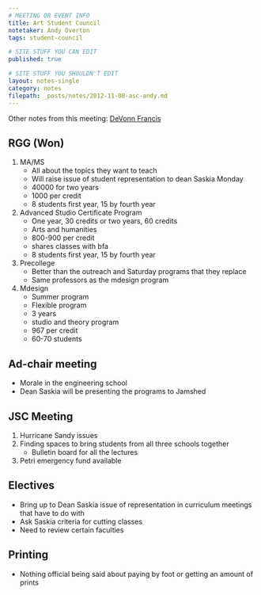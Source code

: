 ```yaml
---
# MEETING OR EVENT INFO
title: Art Student Council
notetaker: Andy Overton
tags: student-council

# SITE STUFF YOU CAN EDIT
published: true

# SITE STUFF YOU SHOULDN'T EDIT
layout: notes-single
category: notes
filepath: _posts/notes/2012-11-08-asc-andy.md
---
```


Other notes from this meeting: [DeVonn Francis](http://cooperasc.github.com/notes/2012/11/08/asc-devonn/)

## RGG (Won)
1. MA/MS 
	* All about the topics they want to teach
	* Will raise issue of student representation to dean Saskia Monday
	* 40000 for two years
	* 1000 per credit
	* 8 students first year, 15 by fourth year
2. Advanced Studio Certificate Program
	* One year, 30 credits or two years, 60 credits
	* Arts and humanities
	* 800-900 per credit
	* shares classes with bfa
	* 8 students first year, 15 by fourth year
3. Precollege
	* Better than the outreach and Saturday programs that they replace
	* Same professors as the mdesign program
4. Mdesign
	* Summer program
	* Flexible program
	* 3 years
	* studio and theory program
	* 967 per credit
	* 60-70 students

## Ad-chair meeting
* Morale in the engineering school
* Dean Saskia will be presenting the programs to Jamshed 

## JSC Meeting
1. Hurricane Sandy issues
2. Finding spaces to bring students from all three schools together
	* Bulletin board for all the lectures
3. Petri emergency fund available

## Electives
* Bring up to Dean Saskia issue of representation in curriculum meetings that have to do with
* Ask Saskia criteria for cutting classes
* Need to review certain faculties

## Printing
* Nothing official being said about paying by foot or getting an amount of prints
